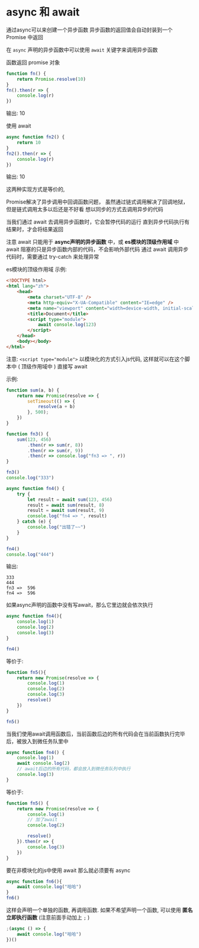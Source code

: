# async 和 await

通过async可以来创建一个异步函数
异步函数的返回值会自动封装到一个 Promise 中返回

在 `async` 声明的异步函数中可以使用 `await` 关键字来调用异步函数



函数返回 promise 对象

```javascript
function fn() {
    return Promise.resolve(10)
}
fn().then(r => {
    console.log(r)
})
```

输出: 10



使用 await

```javascript
async function fn2() {
    return 10
}
fn2().then(r => {
    console.log(r)
})
```

输出: 10



这两种实现方式是等价的, 



Promise解决了异步调用中回调函数问题，
虽然通过链式调用解决了回调地狱，但是链式调用太多以后还是不好看
想以同步的方式去调用异步的代码



当我们通过 await 去调用异步函数时，它会暂停代码的运行
直到异步代码执行有结果时，才会将结果返回



注意 await 只能用于 **async声明的异步函数** 中，或 **es模块的顶级作用域** 中
await 阻塞的只是异步函数内部的代码，不会影响外部代码
通过 await 调用异步代码时，需要通过 try-catch 来处理异常



es模块的顶级作用域 示例:

```html
<!DOCTYPE html>
<html lang="zh">
    <head>
        <meta charset="UTF-8" />
        <meta http-equiv="X-UA-Compatible" content="IE=edge" />
        <meta name="viewport" content="width=device-width, initial-scale=1.0" />
        <title>Document</title>
        <script type="module">
            await console.log(123)
        </script>
    </head>
    <body></body>
</html>
```

注意:  `<script type="module">` 以模块化的方式引入js代码, 这样就可以在这个脚本中 ( 顶级作用域中 ) 直接写 await



示例:

```javascript
function sum(a, b) {
    return new Promise(resolve => {
        setTimeout(() => {
            resolve(a + b)
        }, 500);
    })
}

function fn3() {
    sum(123, 456)
        .then(r => sum(r, 8))
        .then(r => sum(r, 9))
        .then(r => console.log("fn3 => ", r))
}

fn3()
console.log("333")

async function fn4() {
    try {
        let result = await sum(123, 456)
        result = await sum(result, 8)
        result = await sum(result, 9)
        console.log("fn4 => ", result)
    } catch (e) {
        console.log("出错了~~")
    }
}

fn4()
console.log("444")
```

输出:

```shell
333
444
fn3 =>  596
fn4 =>  596
```



如果async声明的函数中没有写await，那么它里边就会依次执行

```javascript
async function fn4(){
    console.log(1)
    console.log(2)
    console.log(3)
}

fn4()
```



等价于:

```javascript
function fn5(){
    return new Promise(resolve => {
        console.log(1)
        console.log(2)
        console.log(3)
        resolve()
    })
}

fn5()
```



当我们使用await调用函数后，当前函数后边的所有代码会在当前函数执行完毕后，被放入到微任务队里中

```javascript
async function fn4() {
    console.log(1)
    await console.log(2)
    // await后边的所有代码，都会放入到微任务队列中执行
    console.log(3)
}
```

等价于:

```javascript
function fn5() {
    return new Promise(resolve => {
        console.log(1)
        // 加了await
        console.log(2)

        resolve()
    }).then(r => {
        console.log(3)
    })
}
```



要在非模块化的js中使用 await 那么就必须要有 async

```javascript
async function fn6(){
    await console.log("哈哈")
}
fn6()
```

这样会声明一个单独的函数, 再调用函数. 如果不希望声明一个函数, 可以使用 **匿名立即执行函数** (注意前面手动加上 `;` )

```javascript
;(async () => {
    await console.log("哈哈")
})()
```

